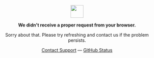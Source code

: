 <p align="center">
	<img width="40" src="https://github.githubassets.com/images/spinners/octocat-spinner-64.gif">
<p align="center"><strong>We didn't receive a proper request from your browser.</strong></p>
<p align="center">Sorry about that. Please try refreshing and contact us if the problem persists.</p>
<p align="center">
	<a href="mailto:ahuang7840@gmail.com">Contact Support</a> —
	<a  target="_blank" rel="noopener noreferrer" href="https://huangalan.com/">GitHub Status</a> 
</p>
</p>
